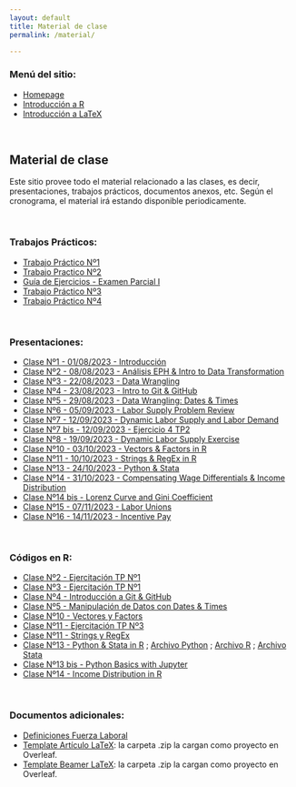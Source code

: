 ```yaml
---
layout: default
title: Material de clase
permalink: /material/

---
```

### Menú del sitio: 
- [Homepage](./index.md)
- [Introducción a R](./intro-r.md)
- [Introducción a LaTeX](./intro-latex.md)

&nbsp; 


## Material de clase

Este sitio provee todo el material relacionado a las clases, es decir, presentaciones, trabajos prácticos, documentos anexos, etc. Según el cronograma, el material irá estando disponible periodicamente.

&nbsp; 


### Trabajos Prácticos:
- [Trabajo Práctico Nº1](docs/material/TP_1.pdf)
- [Trabajo Practico Nº2](docs/material/TP_2.pdf)
- [Guía de Ejercicios - Examen Parcial I](docs/material/Ejercicios_Repaso_Parcial_1_Laboral.pdf)
- [Trabajo Práctico Nº3](docs/material/TP_3.pdf)
- [Trabajo Práctico Nº4](docs/material/TP_4.pdf)

<!-- 
- [Guía de Ejercicios - Examen Parcial II](docs/material/Ejercicios_Repaso_Parcial_2_Laboral.pdf)
-->

&nbsp;


### Presentaciones:
- [Clase Nº1 - 01/08/2023 - Introducción](docs/material/presentacion_clase_1.pdf)
- [Clase Nº2 - 08/08/2023 - Análisis EPH & Intro to Data Transformation](docs/material/presentacion_clase_2.pdf)
- [Clase Nº3 - 22/08/2023 - Data Wrangling](docs/material/presentacion_clase_3.pdf)
- [Clase Nº4 - 23/08/2023 - Intro to Git & GitHub](docs/material/presentacion_clase_4.pdf)
- [Clase Nº5 - 29/08/2023 - Data Wrangling: Dates & Times](docs/material/presentacion_clase_5.pdf)
- [Clase Nº6 - 05/09/2023 - Labor Supply Problem Review](docs/material/presentacion_clase_6.pdf)
- [Clase Nº7 - 12/09/2023 - Dynamic Labor Supply and Labor Demand](docs/material/presentacion_clase_7.pdf)
- [Clase Nº7 bis - 12/09/2023 - Ejercicio 4 TP2](docs/material/TP2_Ej4.pdf)
- [Clase Nº8 - 19/09/2023 - Dynamic Labor Supply Exercise](docs/material/presentacion_clase_8.pdf)
- [Clase Nº10 - 03/10/2023 - Vectors & Factors in R](docs/material/presentacion_clase_10.pdf)
- [Clase Nº11 - 10/10/2023 - Strings & RegEx in R](docs/material/presentacion_clase_11.pdf)
- [Clase Nº13 - 24/10/2023 - Python & Stata](docs/material/presentacion_clase_13.pdf)
- [Clase Nº14 - 31/10/2023 - Compensating Wage Differentials & Income Distribution](docs/material/presentacion_clase_14.pdf)
- [Clase Nº14 bis - Lorenz Curve and Gini Coefficient](docs/material/presentacion_clase_14bis.pdf)
- [Clase Nº15 - 07/11/2023 - Labor Unions](docs/material/presentacion_clase_15.pdf)
- [Clase Nº16 - 14/11/2023 - Incentive Pay](docs/material/presentacion_clase_16.pdf)
  
<!-- 
- [Clase Nº14 - 08/11/2022 - Intro to Machine Learning](docs/material/presentacion_clase_14.pdf)
-->

&nbsp;

### Códigos en R:
- [Clase Nº2 - Ejercitación TP Nº1](docs/material/clase_2_ejercitacion_TP1.R)
- [Clase Nº3 - Ejercitación TP Nº1](docs/material/clase_3_ejercitacion_TP1.R)
- [Clase Nº4 - Introducción a Git & GitHub](docs/material/Notas_codigo_clase_4.docx)
- [Clase Nº5 - Manipulación de Datos con Dates & Times](docs/material/clase_5_ejercitacion.R)
- [Clase Nº10 - Vectores y Factors](docs/material/Vectors_Factors.R)
- [Clase Nº11 - Ejercitación TP Nº3](docs/material/TP3_Correlacion_Informalidad.R)
- [Clase Nº11 - Strings y RegEx](docs/material/strings_regex.R)
- [Clase Nº13 - Python & Stata in R](docs/material/python_stata_basics.R) ; [Archivo Python](docs/material/archivo_clase_12.py) ; [Archivo R](docs/material/archivo_clase_12.R) ; [Archivo Stata](docs/material/archivo_stata_tp3.do)
- [Clase Nº13 bis - Python Basics with Jupyter](docs/material/clase_12_python.ipynb)
- [Clase Nº14 - Income Distribution in R](docs/material/distribucion_R.r)

  
<!-- 
- [Clase Nº14 - Implementación Recurrent Neural Network in Python](docs/material/RNN_EnergyConsumptionForecasting.ipynb) + [Dataset necesario](docs/material/GEFCom2014-E.xlsx)
-->

&nbsp;


### Documentos adicionales:
- [Definiciones Fuerza Laboral](docs/material/definiciones_fuerza_laboral.pdf)
- [Template Artículo LaTeX](docs/material/Template_Article_Econ_Laboral.zip): la carpeta .zip la cargan como proyecto en Overleaf.
- [Template Beamer LaTeX](docs/material/Template_Beamer.zip): la carpeta .zip la cargan como proyecto en Overleaf.


&nbsp;
